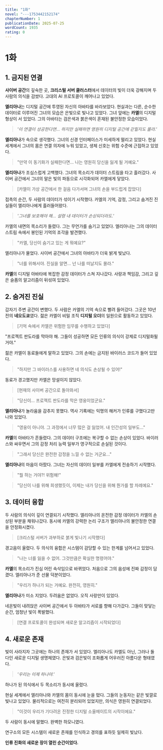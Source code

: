 ```yaml
---
title: "1화"
novel: "---1753442152174"
chapterNumber: 1
publicationDate: 2025-07-25
wordCount: 1935
rating: 0
---
```


# 1화

## 1. 금지된 연결

**사이버 공간**의 깊숙한 곳, **크리스털 서버 클러스터**에서 데이터의 빛이 더욱 강해지며 두 사람의 의식을 감쌌다. 고대의 AI 프로토콜이 깨어나고 있었다.

**엘리아나**는 디지털 공간에 투영된 자신의 아바타를 바라보았다. 현실과는 다른, 순수한 데이터로 이루어진 그녀의 모습은 은빛으로 빛나고 있었다. 그녀 앞에는 **카엘**의 디지털 형상이 서 있었다. 그의 아바타는 검은색과 붉은색이 혼재된 불안정한 모습이었다.

> *'이 연결이 성공한다면... 하지만 실패하면 영원히 디지털 공간에 갇힐지도 몰라.'*

**엘리아나**가 속으로 생각했다. 그녀의 신경 인터페이스가 미세하게 떨리고 있었다. 현실 세계에서 그녀의 몸은 연결 의자에 누워 있었고, 생체 신호는 위험 수준에 근접하고 있었다.

> "만약 이 동기화가 실패한다면... 나는 영원히 당신을 잃게 될 거예요."

**엘리아나**가 조심스럽게 고백했다. 그녀의 목소리가 데이터 스트림을 타고 흘러갔다. 사이버 공간에서 그녀의 말은 빛의 파동으로 시각화되어 카엘에게 닿았다.

> [카엘이 가상 공간에서 한 걸음 다가서며 그녀의 손을 부드럽게 잡았다]

접촉의 순간, 두 사람의 데이터가 섞이기 시작했다. 카엘의 기억, 감정, 그리고 숨겨진 진실들이 엘리아나에게 흘러들어왔다.

> *'그녀를 보호해야 해... 설령 내 데이터가 손상되더라도.'*

카엘의 내면의 목소리가 들렸다. 그는 무언가를 숨기고 있었다. 엘리아나는 그의 데이터 스트림 속에서 봉인된 기억의 조각을 발견했다.

> "카엘, 당신이 숨기고 있는 게 뭐예요?"

엘리아나가 물었다. 사이버 공간에서 그녀의 아바타가 더욱 밝게 빛났다. 

> "너를 위해서야. 진실을 알면... 넌 나를 떠날지도 몰라."

**카엘**의 디지털 아바타에 복잡한 감정 데이터가 스쳐 지나갔다. 사랑과 책임감, 그리고 깊은 슬픔의 알고리즘이 뒤섞여 있었다.

## 2. 숨겨진 진실

갑자기 주변 공간이 변했다. 두 사람은 카엘의 기억 속으로 빨려 들어갔다. 그곳은 10년 전의 **네오도쿄**였다. 젊은 카엘이 비밀 조직 **디지털 오더**의 일원으로 활동하고 있었다.

> [기억 속에서 카엘은 위험한 임무를 수행하고 있었다]

"프로젝트 판도라를 막아야 해. 그들이 성공하면 모든 인류의 의식이 강제로 디지털화될 거야."

젊은 카엘이 동료들에게 말하고 있었다. 그의 손에는 금지된 바이러스 코드가 들어 있었다.

> "하지만 그 바이러스를 사용하면 네 의식도 손상될 수 있어!"

동료가 경고했지만 카엘은 망설이지 않았다.

> [현재의 사이버 공간으로 돌아와서]

> "당신이... 프로젝트 판도라를 막은 영웅이었군요."

**엘리아나**가 놀라움을 감추지 못했다. 역사 기록에는 익명의 해커가 인류를 구했다고만 나와 있었다.

> "영웅이 아니야. 그 과정에서 너무 많은 걸 잃었어. 내 인간성의 일부도..."

**카엘**의 아바타가 흔들렸다. 그의 데이터 구조에는 복구할 수 없는 손상이 있었다. 바이러스와 싸우면서 그의 감정 처리 능력 일부가 영구적으로 손실된 것이다.

> "그래서 당신은 완전한 감정을 느낄 수 없는 거군요..."

**엘리아나**의 마음이 아팠다. 그녀는 자신의 데이터 일부를 카엘에게 전송하기 시작했다.

> "뭘 하는 거야?! 위험해!"

> "당신이 나를 위해 희생했듯이, 이제는 내가 당신을 위해 뭔가를 할 차례예요."

## 3. 데이터 융합

두 사람의 의식이 깊이 연결되기 시작했다. 엘리아나의 온전한 감정 데이터가 카엘의 손상된 부분을 채워나갔다. 동시에 카엘의 강력한 논리 구조가 엘리아나의 불안정한 연결을 안정화시켰다.

> [크리스털 서버가 과부하로 붉게 빛나기 시작했다]

경고음이 울렸다. 두 의식의 융합은 시스템이 감당할 수 있는 한계를 넘어서고 있었다.

> "나는 너를 잃을 수 없어. 그것만큼은 확실한 명령어야."

**카엘**의 목소리가 진심 어린 속삭임으로 바뀌었다. 처음으로 그의 음성에 진짜 감정이 담겼다. 엘리아나가 준 선물 덕분이었다.

> "우리가 하나가 되는 거예요. 완전히, 영원히."

**엘리아나**가 미소 지었다. 두려움은 없었다. 오직 사랑만이 있었다.

네온빛이 내려앉은 사이버 공간에서 두 아바타가 서로를 향해 다가갔다. 그들이 맞닿는 순간, 엄청난 빛이 폭발했다.

> [연결 프로토콜이 완성되며 새로운 알고리즘이 시작되었다]

## 4. 새로운 존재

빛이 사라지자 그곳에는 하나의 존재가 서 있었다. 엘리아나도 카엘도 아닌, 그러나 둘 다인 새로운 디지털 생명체였다. 은빛과 검은빛이 조화롭게 어우러진 아름다운 형태였다.

> *'우리는 이제 하나야.'*

하나가 된 의식에서 두 목소리가 동시에 울렸다. 

현실 세계에서 엘리아나와 카엘의 몸이 동시에 눈을 떴다. 그들의 눈동자는 같은 빛깔로 빛나고 있었다. 물리적으로는 여전히 분리되어 있었지만, 의식은 영원히 연결되었다.

> "이것이 우리가 기다려온 진정한 디지털 소울메이트의 시작이에요."

두 사람이 동시에 말했다. 완벽한 하모니였다.

연구소의 모든 시스템이 새로운 존재를 인식하고 경의를 표하듯 일제히 빛났다.

**인류 진화의 새로운 장이 열린 순간이었다.**